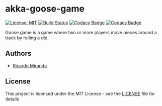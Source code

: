 # akka-goose-game

[![License: MIT](https://img.shields.io/badge/License-MIT-yellow.svg)](https://opensource.org/licenses/MIT)
[![Build Status](https://travis-ci.com/ricardomiranda/akka-goose-game.svg?branch=master)](https://travis-ci.com/ricardomiranda/akka-goose-game)
[![Codacy Badge](https://api.codacy.com/project/badge/Grade/1b3ede6ca9e6431dbbc5561253b1ccb4)](https://www.codacy.com/app/mail_62/akka-goose-game?utm_source=github.com&amp;utm_medium=referral&amp;utm_content=ricardomiranda/akka-goose-game&amp;utm_campaign=Badge_Grade)
[![Codacy Badge](https://api.codacy.com/project/badge/Coverage/1b3ede6ca9e6431dbbc5561253b1ccb4)](https://www.codacy.com/app/mail_62/akka-goose-game?utm_source=github.com&utm_medium=referral&utm_content=ricardomiranda/akka-goose-game&utm_campaign=Badge_Coverage)

Goose game is a game where two or more players move pieces around a track by rolling a die. 

## Authors
*   [Ricardo Miranda](https://github.com/ricardomiranda)

## License
This project is licensed under the MIT License - see the [LICENSE](LICENSE) file for details
